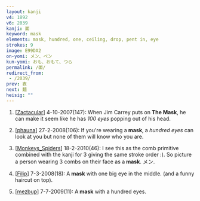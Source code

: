 ```yaml
---
layout: kanji
v4: 1892
v6: 2039
kanji: 面
keyword: mask
elements: mask, hundred, one, ceiling, drop, pent in, eye
strokes: 9
image: E99DA2
on-yomi: メン、ベン
kun-yomi: おも、おもて、つら
permalink: /面/
redirect_from:
 - /2039/
prev: 衷
next: 麺
heisig: ""
---
```


1) [<a href="http://kanji.koohii.com/profile/Zactacular">Zactacular</a>] 4-10-2007(147): When Jim Carrey puts on <strong>The<strong> Mask</strong></strong>, he can make it seem like he has <em>100 eyes</em> popping out of his head.

2) [<a href="http://kanji.koohii.com/profile/phauna">phauna</a>] 27-2-2008(106): If you&#039;re wearing a<strong> mask</strong>, a <em>hundred</em> <em>eyes</em> can look at you but none of them will know who you are.

3) [<a href="http://kanji.koohii.com/profile/Monkeys_Spiders">Monkeys_Spiders</a>] 18-2-2010(46): I see this as the comb primitive combined with the kanji for 3 giving the same stroke order :). So picture a person wearing 3 combs on their face as a<strong> mask</strong>. メン.

4) [<a href="http://kanji.koohii.com/profile/Filip">Filip</a>] 7-3-2008(18): A<strong> mask</strong> with one big eye in the middle. (and a funny haircut on top).

5) [<a href="http://kanji.koohii.com/profile/mezbup">mezbup</a>] 7-7-2009(11): A<strong> mask</strong> with a hundred eyes.

